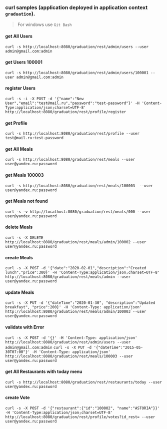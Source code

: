 ### curl samples (application deployed in application context `graduation`).
> For windows use `Git Bash`

#### get All Users
`curl -s http://localhost:8080/graduation/rest/admin/users --user admin@gmail.com:admin`

#### get Users 100001
`curl -s http://localhost:8080/graduation/rest/admin/users/100001 --user admin@gmail.com:admin`

#### register Users
`curl -s -i -X POST -d '{"name":"New User","email":"test@mail.ru","password":"test-password"}' -H 'Content-Type:application/json;charset=UTF-8' http://localhost:8080/graduation/rest/profile/register`

#### get Profile
`curl -s http://localhost:8080/graduation/rest/profile --user test@mail.ru:test-password`

#### get All Meals
`curl -s http://localhost:8080/graduation/rest/meals --user user@yandex.ru:password`

#### get Meals 100003
`curl -s http://localhost:8080/graduation/rest/meals/100003  --user user@yandex.ru:password`

#### get Meals not found
`curl -s -v http://localhost:8080/graduation/rest/meals/000 --user user@yandex.ru:password`

#### delete Meals
`curl -s -X DELETE http://localhost:8080/graduation/rest/meals/admin/100002 --user user@yandex.ru:password`

#### create Meals
`curl -s -X POST -d '{"date":"2020-02-01","description":"Created lunch","price":300}' -H 'Content-Type:application/json;charset=UTF-8' http://localhost:8080/graduation/rest/meals/admin --user user@yandex.ru:password`

#### update Meals
`curl -s -X PUT -d '{"dateTime":"2020-01-30", "description":"Updated breakfast", "price":200}' -H 'Content-Type: application/json' http://localhost:8080/graduation/rest/meals/admin/100003 --user user@yandex.ru:password`

#### validate with Error
`curl -s -X POST -d '{}' -H 'Content-Type: application/json' http://localhost:8080/graduation/rest/admin/users --user admin@gmail.com:admin`
`curl -s -X PUT -d '{"dateTime":"2015-05-30T07:00"}' -H 'Content-Type: application/json' http://localhost:8080/graduation/rest/meals/100003 --user user@yandex.ru:password`

#### get All Restaurants with today menu
`curl -s http://localhost:8080/graduation/rest/restaurants/today --user user@yandex.ru:password`

#### create Vote
`curl -s -X POST -d '{"restaurant":{"id":"100002", "name":"ASTORIA"}}' -H 'Content-Type:application/json;charset=UTF-8' http://localhost:8080/graduation/rest/profile/votes?id_rest= --user user@yandex.ru:password`
